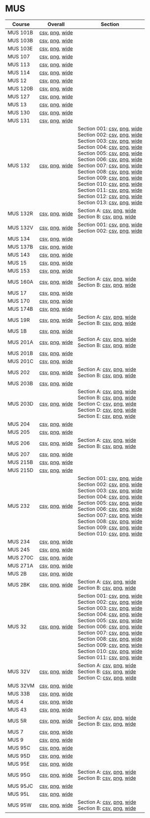 # MUS

| Course | Overall | Section |
| ------ | ------- | ------- |
| MUS 101B | [csv](https://github.com/UCSD-Historical-Enrollment-Data/2024Winter/blob/main/overall/MUS%20101B.csv), [png](https://raw.githubusercontent.com/UCSD-Historical-Enrollment-Data/2024Winter/main/plot_overall/MUS%20101B.png), [wide](https://raw.githubusercontent.com/UCSD-Historical-Enrollment-Data/2024Winter/main/plot_overall_wide/MUS%20101B.png) |  |
| MUS 103B | [csv](https://github.com/UCSD-Historical-Enrollment-Data/2024Winter/blob/main/overall/MUS%20103B.csv), [png](https://raw.githubusercontent.com/UCSD-Historical-Enrollment-Data/2024Winter/main/plot_overall/MUS%20103B.png), [wide](https://raw.githubusercontent.com/UCSD-Historical-Enrollment-Data/2024Winter/main/plot_overall_wide/MUS%20103B.png) |  |
| MUS 103E | [csv](https://github.com/UCSD-Historical-Enrollment-Data/2024Winter/blob/main/overall/MUS%20103E.csv), [png](https://raw.githubusercontent.com/UCSD-Historical-Enrollment-Data/2024Winter/main/plot_overall/MUS%20103E.png), [wide](https://raw.githubusercontent.com/UCSD-Historical-Enrollment-Data/2024Winter/main/plot_overall_wide/MUS%20103E.png) |  |
| MUS 107 | [csv](https://github.com/UCSD-Historical-Enrollment-Data/2024Winter/blob/main/overall/MUS%20107.csv), [png](https://raw.githubusercontent.com/UCSD-Historical-Enrollment-Data/2024Winter/main/plot_overall/MUS%20107.png), [wide](https://raw.githubusercontent.com/UCSD-Historical-Enrollment-Data/2024Winter/main/plot_overall_wide/MUS%20107.png) |  |
| MUS 113 | [csv](https://github.com/UCSD-Historical-Enrollment-Data/2024Winter/blob/main/overall/MUS%20113.csv), [png](https://raw.githubusercontent.com/UCSD-Historical-Enrollment-Data/2024Winter/main/plot_overall/MUS%20113.png), [wide](https://raw.githubusercontent.com/UCSD-Historical-Enrollment-Data/2024Winter/main/plot_overall_wide/MUS%20113.png) |  |
| MUS 114 | [csv](https://github.com/UCSD-Historical-Enrollment-Data/2024Winter/blob/main/overall/MUS%20114.csv), [png](https://raw.githubusercontent.com/UCSD-Historical-Enrollment-Data/2024Winter/main/plot_overall/MUS%20114.png), [wide](https://raw.githubusercontent.com/UCSD-Historical-Enrollment-Data/2024Winter/main/plot_overall_wide/MUS%20114.png) |  |
| MUS 12 | [csv](https://github.com/UCSD-Historical-Enrollment-Data/2024Winter/blob/main/overall/MUS%2012.csv), [png](https://raw.githubusercontent.com/UCSD-Historical-Enrollment-Data/2024Winter/main/plot_overall/MUS%2012.png), [wide](https://raw.githubusercontent.com/UCSD-Historical-Enrollment-Data/2024Winter/main/plot_overall_wide/MUS%2012.png) |  |
| MUS 120B | [csv](https://github.com/UCSD-Historical-Enrollment-Data/2024Winter/blob/main/overall/MUS%20120B.csv), [png](https://raw.githubusercontent.com/UCSD-Historical-Enrollment-Data/2024Winter/main/plot_overall/MUS%20120B.png), [wide](https://raw.githubusercontent.com/UCSD-Historical-Enrollment-Data/2024Winter/main/plot_overall_wide/MUS%20120B.png) |  |
| MUS 127 | [csv](https://github.com/UCSD-Historical-Enrollment-Data/2024Winter/blob/main/overall/MUS%20127.csv), [png](https://raw.githubusercontent.com/UCSD-Historical-Enrollment-Data/2024Winter/main/plot_overall/MUS%20127.png), [wide](https://raw.githubusercontent.com/UCSD-Historical-Enrollment-Data/2024Winter/main/plot_overall_wide/MUS%20127.png) |  |
| MUS 13 | [csv](https://github.com/UCSD-Historical-Enrollment-Data/2024Winter/blob/main/overall/MUS%2013.csv), [png](https://raw.githubusercontent.com/UCSD-Historical-Enrollment-Data/2024Winter/main/plot_overall/MUS%2013.png), [wide](https://raw.githubusercontent.com/UCSD-Historical-Enrollment-Data/2024Winter/main/plot_overall_wide/MUS%2013.png) |  |
| MUS 130 | [csv](https://github.com/UCSD-Historical-Enrollment-Data/2024Winter/blob/main/overall/MUS%20130.csv), [png](https://raw.githubusercontent.com/UCSD-Historical-Enrollment-Data/2024Winter/main/plot_overall/MUS%20130.png), [wide](https://raw.githubusercontent.com/UCSD-Historical-Enrollment-Data/2024Winter/main/plot_overall_wide/MUS%20130.png) |  |
| MUS 131 | [csv](https://github.com/UCSD-Historical-Enrollment-Data/2024Winter/blob/main/overall/MUS%20131.csv), [png](https://raw.githubusercontent.com/UCSD-Historical-Enrollment-Data/2024Winter/main/plot_overall/MUS%20131.png), [wide](https://raw.githubusercontent.com/UCSD-Historical-Enrollment-Data/2024Winter/main/plot_overall_wide/MUS%20131.png) |  |
| MUS 132 | [csv](https://github.com/UCSD-Historical-Enrollment-Data/2024Winter/blob/main/overall/MUS%20132.csv), [png](https://raw.githubusercontent.com/UCSD-Historical-Enrollment-Data/2024Winter/main/plot_overall/MUS%20132.png), [wide](https://raw.githubusercontent.com/UCSD-Historical-Enrollment-Data/2024Winter/main/plot_overall_wide/MUS%20132.png) | Section 001: [csv](https://github.com/UCSD-Historical-Enrollment-Data/2024Winter/blob/main/section/MUS%20132_001.csv), [png](https://raw.githubusercontent.com/UCSD-Historical-Enrollment-Data/2024Winter/main/plot_section/MUS%20132_001.png), [wide](https://raw.githubusercontent.com/UCSD-Historical-Enrollment-Data/2024Winter/main/plot_section_wide/MUS%20132_001.png)<br>Section 002: [csv](https://github.com/UCSD-Historical-Enrollment-Data/2024Winter/blob/main/section/MUS%20132_002.csv), [png](https://raw.githubusercontent.com/UCSD-Historical-Enrollment-Data/2024Winter/main/plot_section/MUS%20132_002.png), [wide](https://raw.githubusercontent.com/UCSD-Historical-Enrollment-Data/2024Winter/main/plot_section_wide/MUS%20132_002.png)<br>Section 003: [csv](https://github.com/UCSD-Historical-Enrollment-Data/2024Winter/blob/main/section/MUS%20132_003.csv), [png](https://raw.githubusercontent.com/UCSD-Historical-Enrollment-Data/2024Winter/main/plot_section/MUS%20132_003.png), [wide](https://raw.githubusercontent.com/UCSD-Historical-Enrollment-Data/2024Winter/main/plot_section_wide/MUS%20132_003.png)<br>Section 004: [csv](https://github.com/UCSD-Historical-Enrollment-Data/2024Winter/blob/main/section/MUS%20132_004.csv), [png](https://raw.githubusercontent.com/UCSD-Historical-Enrollment-Data/2024Winter/main/plot_section/MUS%20132_004.png), [wide](https://raw.githubusercontent.com/UCSD-Historical-Enrollment-Data/2024Winter/main/plot_section_wide/MUS%20132_004.png)<br>Section 005: [csv](https://github.com/UCSD-Historical-Enrollment-Data/2024Winter/blob/main/section/MUS%20132_005.csv), [png](https://raw.githubusercontent.com/UCSD-Historical-Enrollment-Data/2024Winter/main/plot_section/MUS%20132_005.png), [wide](https://raw.githubusercontent.com/UCSD-Historical-Enrollment-Data/2024Winter/main/plot_section_wide/MUS%20132_005.png)<br>Section 006: [csv](https://github.com/UCSD-Historical-Enrollment-Data/2024Winter/blob/main/section/MUS%20132_006.csv), [png](https://raw.githubusercontent.com/UCSD-Historical-Enrollment-Data/2024Winter/main/plot_section/MUS%20132_006.png), [wide](https://raw.githubusercontent.com/UCSD-Historical-Enrollment-Data/2024Winter/main/plot_section_wide/MUS%20132_006.png)<br>Section 007: [csv](https://github.com/UCSD-Historical-Enrollment-Data/2024Winter/blob/main/section/MUS%20132_007.csv), [png](https://raw.githubusercontent.com/UCSD-Historical-Enrollment-Data/2024Winter/main/plot_section/MUS%20132_007.png), [wide](https://raw.githubusercontent.com/UCSD-Historical-Enrollment-Data/2024Winter/main/plot_section_wide/MUS%20132_007.png)<br>Section 008: [csv](https://github.com/UCSD-Historical-Enrollment-Data/2024Winter/blob/main/section/MUS%20132_008.csv), [png](https://raw.githubusercontent.com/UCSD-Historical-Enrollment-Data/2024Winter/main/plot_section/MUS%20132_008.png), [wide](https://raw.githubusercontent.com/UCSD-Historical-Enrollment-Data/2024Winter/main/plot_section_wide/MUS%20132_008.png)<br>Section 009: [csv](https://github.com/UCSD-Historical-Enrollment-Data/2024Winter/blob/main/section/MUS%20132_009.csv), [png](https://raw.githubusercontent.com/UCSD-Historical-Enrollment-Data/2024Winter/main/plot_section/MUS%20132_009.png), [wide](https://raw.githubusercontent.com/UCSD-Historical-Enrollment-Data/2024Winter/main/plot_section_wide/MUS%20132_009.png)<br>Section 010: [csv](https://github.com/UCSD-Historical-Enrollment-Data/2024Winter/blob/main/section/MUS%20132_010.csv), [png](https://raw.githubusercontent.com/UCSD-Historical-Enrollment-Data/2024Winter/main/plot_section/MUS%20132_010.png), [wide](https://raw.githubusercontent.com/UCSD-Historical-Enrollment-Data/2024Winter/main/plot_section_wide/MUS%20132_010.png)<br>Section 011: [csv](https://github.com/UCSD-Historical-Enrollment-Data/2024Winter/blob/main/section/MUS%20132_011.csv), [png](https://raw.githubusercontent.com/UCSD-Historical-Enrollment-Data/2024Winter/main/plot_section/MUS%20132_011.png), [wide](https://raw.githubusercontent.com/UCSD-Historical-Enrollment-Data/2024Winter/main/plot_section_wide/MUS%20132_011.png)<br>Section 012: [csv](https://github.com/UCSD-Historical-Enrollment-Data/2024Winter/blob/main/section/MUS%20132_012.csv), [png](https://raw.githubusercontent.com/UCSD-Historical-Enrollment-Data/2024Winter/main/plot_section/MUS%20132_012.png), [wide](https://raw.githubusercontent.com/UCSD-Historical-Enrollment-Data/2024Winter/main/plot_section_wide/MUS%20132_012.png)<br>Section 013: [csv](https://github.com/UCSD-Historical-Enrollment-Data/2024Winter/blob/main/section/MUS%20132_013.csv), [png](https://raw.githubusercontent.com/UCSD-Historical-Enrollment-Data/2024Winter/main/plot_section/MUS%20132_013.png), [wide](https://raw.githubusercontent.com/UCSD-Historical-Enrollment-Data/2024Winter/main/plot_section_wide/MUS%20132_013.png) |
| MUS 132R | [csv](https://github.com/UCSD-Historical-Enrollment-Data/2024Winter/blob/main/overall/MUS%20132R.csv), [png](https://raw.githubusercontent.com/UCSD-Historical-Enrollment-Data/2024Winter/main/plot_overall/MUS%20132R.png), [wide](https://raw.githubusercontent.com/UCSD-Historical-Enrollment-Data/2024Winter/main/plot_overall_wide/MUS%20132R.png) | Section A: [csv](https://github.com/UCSD-Historical-Enrollment-Data/2024Winter/blob/main/section/MUS%20132R_A.csv), [png](https://raw.githubusercontent.com/UCSD-Historical-Enrollment-Data/2024Winter/main/plot_section/MUS%20132R_A.png), [wide](https://raw.githubusercontent.com/UCSD-Historical-Enrollment-Data/2024Winter/main/plot_section_wide/MUS%20132R_A.png)<br>Section B: [csv](https://github.com/UCSD-Historical-Enrollment-Data/2024Winter/blob/main/section/MUS%20132R_B.csv), [png](https://raw.githubusercontent.com/UCSD-Historical-Enrollment-Data/2024Winter/main/plot_section/MUS%20132R_B.png), [wide](https://raw.githubusercontent.com/UCSD-Historical-Enrollment-Data/2024Winter/main/plot_section_wide/MUS%20132R_B.png) |
| MUS 132V | [csv](https://github.com/UCSD-Historical-Enrollment-Data/2024Winter/blob/main/overall/MUS%20132V.csv), [png](https://raw.githubusercontent.com/UCSD-Historical-Enrollment-Data/2024Winter/main/plot_overall/MUS%20132V.png), [wide](https://raw.githubusercontent.com/UCSD-Historical-Enrollment-Data/2024Winter/main/plot_overall_wide/MUS%20132V.png) | Section 001: [csv](https://github.com/UCSD-Historical-Enrollment-Data/2024Winter/blob/main/section/MUS%20132V_001.csv), [png](https://raw.githubusercontent.com/UCSD-Historical-Enrollment-Data/2024Winter/main/plot_section/MUS%20132V_001.png), [wide](https://raw.githubusercontent.com/UCSD-Historical-Enrollment-Data/2024Winter/main/plot_section_wide/MUS%20132V_001.png)<br>Section 002: [csv](https://github.com/UCSD-Historical-Enrollment-Data/2024Winter/blob/main/section/MUS%20132V_002.csv), [png](https://raw.githubusercontent.com/UCSD-Historical-Enrollment-Data/2024Winter/main/plot_section/MUS%20132V_002.png), [wide](https://raw.githubusercontent.com/UCSD-Historical-Enrollment-Data/2024Winter/main/plot_section_wide/MUS%20132V_002.png) |
| MUS 134 | [csv](https://github.com/UCSD-Historical-Enrollment-Data/2024Winter/blob/main/overall/MUS%20134.csv), [png](https://raw.githubusercontent.com/UCSD-Historical-Enrollment-Data/2024Winter/main/plot_overall/MUS%20134.png), [wide](https://raw.githubusercontent.com/UCSD-Historical-Enrollment-Data/2024Winter/main/plot_overall_wide/MUS%20134.png) |  |
| MUS 137B | [csv](https://github.com/UCSD-Historical-Enrollment-Data/2024Winter/blob/main/overall/MUS%20137B.csv), [png](https://raw.githubusercontent.com/UCSD-Historical-Enrollment-Data/2024Winter/main/plot_overall/MUS%20137B.png), [wide](https://raw.githubusercontent.com/UCSD-Historical-Enrollment-Data/2024Winter/main/plot_overall_wide/MUS%20137B.png) |  |
| MUS 143 | [csv](https://github.com/UCSD-Historical-Enrollment-Data/2024Winter/blob/main/overall/MUS%20143.csv), [png](https://raw.githubusercontent.com/UCSD-Historical-Enrollment-Data/2024Winter/main/plot_overall/MUS%20143.png), [wide](https://raw.githubusercontent.com/UCSD-Historical-Enrollment-Data/2024Winter/main/plot_overall_wide/MUS%20143.png) |  |
| MUS 15 | [csv](https://github.com/UCSD-Historical-Enrollment-Data/2024Winter/blob/main/overall/MUS%2015.csv), [png](https://raw.githubusercontent.com/UCSD-Historical-Enrollment-Data/2024Winter/main/plot_overall/MUS%2015.png), [wide](https://raw.githubusercontent.com/UCSD-Historical-Enrollment-Data/2024Winter/main/plot_overall_wide/MUS%2015.png) |  |
| MUS 153 | [csv](https://github.com/UCSD-Historical-Enrollment-Data/2024Winter/blob/main/overall/MUS%20153.csv), [png](https://raw.githubusercontent.com/UCSD-Historical-Enrollment-Data/2024Winter/main/plot_overall/MUS%20153.png), [wide](https://raw.githubusercontent.com/UCSD-Historical-Enrollment-Data/2024Winter/main/plot_overall_wide/MUS%20153.png) |  |
| MUS 160A | [csv](https://github.com/UCSD-Historical-Enrollment-Data/2024Winter/blob/main/overall/MUS%20160A.csv), [png](https://raw.githubusercontent.com/UCSD-Historical-Enrollment-Data/2024Winter/main/plot_overall/MUS%20160A.png), [wide](https://raw.githubusercontent.com/UCSD-Historical-Enrollment-Data/2024Winter/main/plot_overall_wide/MUS%20160A.png) | Section A: [csv](https://github.com/UCSD-Historical-Enrollment-Data/2024Winter/blob/main/section/MUS%20160A_A.csv), [png](https://raw.githubusercontent.com/UCSD-Historical-Enrollment-Data/2024Winter/main/plot_section/MUS%20160A_A.png), [wide](https://raw.githubusercontent.com/UCSD-Historical-Enrollment-Data/2024Winter/main/plot_section_wide/MUS%20160A_A.png)<br>Section B: [csv](https://github.com/UCSD-Historical-Enrollment-Data/2024Winter/blob/main/section/MUS%20160A_B.csv), [png](https://raw.githubusercontent.com/UCSD-Historical-Enrollment-Data/2024Winter/main/plot_section/MUS%20160A_B.png), [wide](https://raw.githubusercontent.com/UCSD-Historical-Enrollment-Data/2024Winter/main/plot_section_wide/MUS%20160A_B.png) |
| MUS 17 | [csv](https://github.com/UCSD-Historical-Enrollment-Data/2024Winter/blob/main/overall/MUS%2017.csv), [png](https://raw.githubusercontent.com/UCSD-Historical-Enrollment-Data/2024Winter/main/plot_overall/MUS%2017.png), [wide](https://raw.githubusercontent.com/UCSD-Historical-Enrollment-Data/2024Winter/main/plot_overall_wide/MUS%2017.png) |  |
| MUS 170 | [csv](https://github.com/UCSD-Historical-Enrollment-Data/2024Winter/blob/main/overall/MUS%20170.csv), [png](https://raw.githubusercontent.com/UCSD-Historical-Enrollment-Data/2024Winter/main/plot_overall/MUS%20170.png), [wide](https://raw.githubusercontent.com/UCSD-Historical-Enrollment-Data/2024Winter/main/plot_overall_wide/MUS%20170.png) |  |
| MUS 174B | [csv](https://github.com/UCSD-Historical-Enrollment-Data/2024Winter/blob/main/overall/MUS%20174B.csv), [png](https://raw.githubusercontent.com/UCSD-Historical-Enrollment-Data/2024Winter/main/plot_overall/MUS%20174B.png), [wide](https://raw.githubusercontent.com/UCSD-Historical-Enrollment-Data/2024Winter/main/plot_overall_wide/MUS%20174B.png) |  |
| MUS 19R | [csv](https://github.com/UCSD-Historical-Enrollment-Data/2024Winter/blob/main/overall/MUS%2019R.csv), [png](https://raw.githubusercontent.com/UCSD-Historical-Enrollment-Data/2024Winter/main/plot_overall/MUS%2019R.png), [wide](https://raw.githubusercontent.com/UCSD-Historical-Enrollment-Data/2024Winter/main/plot_overall_wide/MUS%2019R.png) | Section A: [csv](https://github.com/UCSD-Historical-Enrollment-Data/2024Winter/blob/main/section/MUS%2019R_A.csv), [png](https://raw.githubusercontent.com/UCSD-Historical-Enrollment-Data/2024Winter/main/plot_section/MUS%2019R_A.png), [wide](https://raw.githubusercontent.com/UCSD-Historical-Enrollment-Data/2024Winter/main/plot_section_wide/MUS%2019R_A.png)<br>Section B: [csv](https://github.com/UCSD-Historical-Enrollment-Data/2024Winter/blob/main/section/MUS%2019R_B.csv), [png](https://raw.githubusercontent.com/UCSD-Historical-Enrollment-Data/2024Winter/main/plot_section/MUS%2019R_B.png), [wide](https://raw.githubusercontent.com/UCSD-Historical-Enrollment-Data/2024Winter/main/plot_section_wide/MUS%2019R_B.png) |
| MUS 1B | [csv](https://github.com/UCSD-Historical-Enrollment-Data/2024Winter/blob/main/overall/MUS%201B.csv), [png](https://raw.githubusercontent.com/UCSD-Historical-Enrollment-Data/2024Winter/main/plot_overall/MUS%201B.png), [wide](https://raw.githubusercontent.com/UCSD-Historical-Enrollment-Data/2024Winter/main/plot_overall_wide/MUS%201B.png) |  |
| MUS 201A | [csv](https://github.com/UCSD-Historical-Enrollment-Data/2024Winter/blob/main/overall/MUS%20201A.csv), [png](https://raw.githubusercontent.com/UCSD-Historical-Enrollment-Data/2024Winter/main/plot_overall/MUS%20201A.png), [wide](https://raw.githubusercontent.com/UCSD-Historical-Enrollment-Data/2024Winter/main/plot_overall_wide/MUS%20201A.png) | Section A: [csv](https://github.com/UCSD-Historical-Enrollment-Data/2024Winter/blob/main/section/MUS%20201A_A.csv), [png](https://raw.githubusercontent.com/UCSD-Historical-Enrollment-Data/2024Winter/main/plot_section/MUS%20201A_A.png), [wide](https://raw.githubusercontent.com/UCSD-Historical-Enrollment-Data/2024Winter/main/plot_section_wide/MUS%20201A_A.png)<br>Section B: [csv](https://github.com/UCSD-Historical-Enrollment-Data/2024Winter/blob/main/section/MUS%20201A_B.csv), [png](https://raw.githubusercontent.com/UCSD-Historical-Enrollment-Data/2024Winter/main/plot_section/MUS%20201A_B.png), [wide](https://raw.githubusercontent.com/UCSD-Historical-Enrollment-Data/2024Winter/main/plot_section_wide/MUS%20201A_B.png) |
| MUS 201B | [csv](https://github.com/UCSD-Historical-Enrollment-Data/2024Winter/blob/main/overall/MUS%20201B.csv), [png](https://raw.githubusercontent.com/UCSD-Historical-Enrollment-Data/2024Winter/main/plot_overall/MUS%20201B.png), [wide](https://raw.githubusercontent.com/UCSD-Historical-Enrollment-Data/2024Winter/main/plot_overall_wide/MUS%20201B.png) |  |
| MUS 201C | [csv](https://github.com/UCSD-Historical-Enrollment-Data/2024Winter/blob/main/overall/MUS%20201C.csv), [png](https://raw.githubusercontent.com/UCSD-Historical-Enrollment-Data/2024Winter/main/plot_overall/MUS%20201C.png), [wide](https://raw.githubusercontent.com/UCSD-Historical-Enrollment-Data/2024Winter/main/plot_overall_wide/MUS%20201C.png) |  |
| MUS 202 | [csv](https://github.com/UCSD-Historical-Enrollment-Data/2024Winter/blob/main/overall/MUS%20202.csv), [png](https://raw.githubusercontent.com/UCSD-Historical-Enrollment-Data/2024Winter/main/plot_overall/MUS%20202.png), [wide](https://raw.githubusercontent.com/UCSD-Historical-Enrollment-Data/2024Winter/main/plot_overall_wide/MUS%20202.png) | Section A: [csv](https://github.com/UCSD-Historical-Enrollment-Data/2024Winter/blob/main/section/MUS%20202_A.csv), [png](https://raw.githubusercontent.com/UCSD-Historical-Enrollment-Data/2024Winter/main/plot_section/MUS%20202_A.png), [wide](https://raw.githubusercontent.com/UCSD-Historical-Enrollment-Data/2024Winter/main/plot_section_wide/MUS%20202_A.png)<br>Section B: [csv](https://github.com/UCSD-Historical-Enrollment-Data/2024Winter/blob/main/section/MUS%20202_B.csv), [png](https://raw.githubusercontent.com/UCSD-Historical-Enrollment-Data/2024Winter/main/plot_section/MUS%20202_B.png), [wide](https://raw.githubusercontent.com/UCSD-Historical-Enrollment-Data/2024Winter/main/plot_section_wide/MUS%20202_B.png) |
| MUS 203B | [csv](https://github.com/UCSD-Historical-Enrollment-Data/2024Winter/blob/main/overall/MUS%20203B.csv), [png](https://raw.githubusercontent.com/UCSD-Historical-Enrollment-Data/2024Winter/main/plot_overall/MUS%20203B.png), [wide](https://raw.githubusercontent.com/UCSD-Historical-Enrollment-Data/2024Winter/main/plot_overall_wide/MUS%20203B.png) |  |
| MUS 203D | [csv](https://github.com/UCSD-Historical-Enrollment-Data/2024Winter/blob/main/overall/MUS%20203D.csv), [png](https://raw.githubusercontent.com/UCSD-Historical-Enrollment-Data/2024Winter/main/plot_overall/MUS%20203D.png), [wide](https://raw.githubusercontent.com/UCSD-Historical-Enrollment-Data/2024Winter/main/plot_overall_wide/MUS%20203D.png) | Section A: [csv](https://github.com/UCSD-Historical-Enrollment-Data/2024Winter/blob/main/section/MUS%20203D_A.csv), [png](https://raw.githubusercontent.com/UCSD-Historical-Enrollment-Data/2024Winter/main/plot_section/MUS%20203D_A.png), [wide](https://raw.githubusercontent.com/UCSD-Historical-Enrollment-Data/2024Winter/main/plot_section_wide/MUS%20203D_A.png)<br>Section B: [csv](https://github.com/UCSD-Historical-Enrollment-Data/2024Winter/blob/main/section/MUS%20203D_B.csv), [png](https://raw.githubusercontent.com/UCSD-Historical-Enrollment-Data/2024Winter/main/plot_section/MUS%20203D_B.png), [wide](https://raw.githubusercontent.com/UCSD-Historical-Enrollment-Data/2024Winter/main/plot_section_wide/MUS%20203D_B.png)<br>Section C: [csv](https://github.com/UCSD-Historical-Enrollment-Data/2024Winter/blob/main/section/MUS%20203D_C.csv), [png](https://raw.githubusercontent.com/UCSD-Historical-Enrollment-Data/2024Winter/main/plot_section/MUS%20203D_C.png), [wide](https://raw.githubusercontent.com/UCSD-Historical-Enrollment-Data/2024Winter/main/plot_section_wide/MUS%20203D_C.png)<br>Section D: [csv](https://github.com/UCSD-Historical-Enrollment-Data/2024Winter/blob/main/section/MUS%20203D_D.csv), [png](https://raw.githubusercontent.com/UCSD-Historical-Enrollment-Data/2024Winter/main/plot_section/MUS%20203D_D.png), [wide](https://raw.githubusercontent.com/UCSD-Historical-Enrollment-Data/2024Winter/main/plot_section_wide/MUS%20203D_D.png)<br>Section E: [csv](https://github.com/UCSD-Historical-Enrollment-Data/2024Winter/blob/main/section/MUS%20203D_E.csv), [png](https://raw.githubusercontent.com/UCSD-Historical-Enrollment-Data/2024Winter/main/plot_section/MUS%20203D_E.png), [wide](https://raw.githubusercontent.com/UCSD-Historical-Enrollment-Data/2024Winter/main/plot_section_wide/MUS%20203D_E.png) |
| MUS 204 | [csv](https://github.com/UCSD-Historical-Enrollment-Data/2024Winter/blob/main/overall/MUS%20204.csv), [png](https://raw.githubusercontent.com/UCSD-Historical-Enrollment-Data/2024Winter/main/plot_overall/MUS%20204.png), [wide](https://raw.githubusercontent.com/UCSD-Historical-Enrollment-Data/2024Winter/main/plot_overall_wide/MUS%20204.png) |  |
| MUS 205 | [csv](https://github.com/UCSD-Historical-Enrollment-Data/2024Winter/blob/main/overall/MUS%20205.csv), [png](https://raw.githubusercontent.com/UCSD-Historical-Enrollment-Data/2024Winter/main/plot_overall/MUS%20205.png), [wide](https://raw.githubusercontent.com/UCSD-Historical-Enrollment-Data/2024Winter/main/plot_overall_wide/MUS%20205.png) |  |
| MUS 206 | [csv](https://github.com/UCSD-Historical-Enrollment-Data/2024Winter/blob/main/overall/MUS%20206.csv), [png](https://raw.githubusercontent.com/UCSD-Historical-Enrollment-Data/2024Winter/main/plot_overall/MUS%20206.png), [wide](https://raw.githubusercontent.com/UCSD-Historical-Enrollment-Data/2024Winter/main/plot_overall_wide/MUS%20206.png) | Section A: [csv](https://github.com/UCSD-Historical-Enrollment-Data/2024Winter/blob/main/section/MUS%20206_A.csv), [png](https://raw.githubusercontent.com/UCSD-Historical-Enrollment-Data/2024Winter/main/plot_section/MUS%20206_A.png), [wide](https://raw.githubusercontent.com/UCSD-Historical-Enrollment-Data/2024Winter/main/plot_section_wide/MUS%20206_A.png)<br>Section B: [csv](https://github.com/UCSD-Historical-Enrollment-Data/2024Winter/blob/main/section/MUS%20206_B.csv), [png](https://raw.githubusercontent.com/UCSD-Historical-Enrollment-Data/2024Winter/main/plot_section/MUS%20206_B.png), [wide](https://raw.githubusercontent.com/UCSD-Historical-Enrollment-Data/2024Winter/main/plot_section_wide/MUS%20206_B.png) |
| MUS 207 | [csv](https://github.com/UCSD-Historical-Enrollment-Data/2024Winter/blob/main/overall/MUS%20207.csv), [png](https://raw.githubusercontent.com/UCSD-Historical-Enrollment-Data/2024Winter/main/plot_overall/MUS%20207.png), [wide](https://raw.githubusercontent.com/UCSD-Historical-Enrollment-Data/2024Winter/main/plot_overall_wide/MUS%20207.png) |  |
| MUS 215B | [csv](https://github.com/UCSD-Historical-Enrollment-Data/2024Winter/blob/main/overall/MUS%20215B.csv), [png](https://raw.githubusercontent.com/UCSD-Historical-Enrollment-Data/2024Winter/main/plot_overall/MUS%20215B.png), [wide](https://raw.githubusercontent.com/UCSD-Historical-Enrollment-Data/2024Winter/main/plot_overall_wide/MUS%20215B.png) |  |
| MUS 215D | [csv](https://github.com/UCSD-Historical-Enrollment-Data/2024Winter/blob/main/overall/MUS%20215D.csv), [png](https://raw.githubusercontent.com/UCSD-Historical-Enrollment-Data/2024Winter/main/plot_overall/MUS%20215D.png), [wide](https://raw.githubusercontent.com/UCSD-Historical-Enrollment-Data/2024Winter/main/plot_overall_wide/MUS%20215D.png) |  |
| MUS 232 | [csv](https://github.com/UCSD-Historical-Enrollment-Data/2024Winter/blob/main/overall/MUS%20232.csv), [png](https://raw.githubusercontent.com/UCSD-Historical-Enrollment-Data/2024Winter/main/plot_overall/MUS%20232.png), [wide](https://raw.githubusercontent.com/UCSD-Historical-Enrollment-Data/2024Winter/main/plot_overall_wide/MUS%20232.png) | Section 001: [csv](https://github.com/UCSD-Historical-Enrollment-Data/2024Winter/blob/main/section/MUS%20232_001.csv), [png](https://raw.githubusercontent.com/UCSD-Historical-Enrollment-Data/2024Winter/main/plot_section/MUS%20232_001.png), [wide](https://raw.githubusercontent.com/UCSD-Historical-Enrollment-Data/2024Winter/main/plot_section_wide/MUS%20232_001.png)<br>Section 002: [csv](https://github.com/UCSD-Historical-Enrollment-Data/2024Winter/blob/main/section/MUS%20232_002.csv), [png](https://raw.githubusercontent.com/UCSD-Historical-Enrollment-Data/2024Winter/main/plot_section/MUS%20232_002.png), [wide](https://raw.githubusercontent.com/UCSD-Historical-Enrollment-Data/2024Winter/main/plot_section_wide/MUS%20232_002.png)<br>Section 003: [csv](https://github.com/UCSD-Historical-Enrollment-Data/2024Winter/blob/main/section/MUS%20232_003.csv), [png](https://raw.githubusercontent.com/UCSD-Historical-Enrollment-Data/2024Winter/main/plot_section/MUS%20232_003.png), [wide](https://raw.githubusercontent.com/UCSD-Historical-Enrollment-Data/2024Winter/main/plot_section_wide/MUS%20232_003.png)<br>Section 004: [csv](https://github.com/UCSD-Historical-Enrollment-Data/2024Winter/blob/main/section/MUS%20232_004.csv), [png](https://raw.githubusercontent.com/UCSD-Historical-Enrollment-Data/2024Winter/main/plot_section/MUS%20232_004.png), [wide](https://raw.githubusercontent.com/UCSD-Historical-Enrollment-Data/2024Winter/main/plot_section_wide/MUS%20232_004.png)<br>Section 005: [csv](https://github.com/UCSD-Historical-Enrollment-Data/2024Winter/blob/main/section/MUS%20232_005.csv), [png](https://raw.githubusercontent.com/UCSD-Historical-Enrollment-Data/2024Winter/main/plot_section/MUS%20232_005.png), [wide](https://raw.githubusercontent.com/UCSD-Historical-Enrollment-Data/2024Winter/main/plot_section_wide/MUS%20232_005.png)<br>Section 006: [csv](https://github.com/UCSD-Historical-Enrollment-Data/2024Winter/blob/main/section/MUS%20232_006.csv), [png](https://raw.githubusercontent.com/UCSD-Historical-Enrollment-Data/2024Winter/main/plot_section/MUS%20232_006.png), [wide](https://raw.githubusercontent.com/UCSD-Historical-Enrollment-Data/2024Winter/main/plot_section_wide/MUS%20232_006.png)<br>Section 007: [csv](https://github.com/UCSD-Historical-Enrollment-Data/2024Winter/blob/main/section/MUS%20232_007.csv), [png](https://raw.githubusercontent.com/UCSD-Historical-Enrollment-Data/2024Winter/main/plot_section/MUS%20232_007.png), [wide](https://raw.githubusercontent.com/UCSD-Historical-Enrollment-Data/2024Winter/main/plot_section_wide/MUS%20232_007.png)<br>Section 008: [csv](https://github.com/UCSD-Historical-Enrollment-Data/2024Winter/blob/main/section/MUS%20232_008.csv), [png](https://raw.githubusercontent.com/UCSD-Historical-Enrollment-Data/2024Winter/main/plot_section/MUS%20232_008.png), [wide](https://raw.githubusercontent.com/UCSD-Historical-Enrollment-Data/2024Winter/main/plot_section_wide/MUS%20232_008.png)<br>Section 009: [csv](https://github.com/UCSD-Historical-Enrollment-Data/2024Winter/blob/main/section/MUS%20232_009.csv), [png](https://raw.githubusercontent.com/UCSD-Historical-Enrollment-Data/2024Winter/main/plot_section/MUS%20232_009.png), [wide](https://raw.githubusercontent.com/UCSD-Historical-Enrollment-Data/2024Winter/main/plot_section_wide/MUS%20232_009.png)<br>Section 010: [csv](https://github.com/UCSD-Historical-Enrollment-Data/2024Winter/blob/main/section/MUS%20232_010.csv), [png](https://raw.githubusercontent.com/UCSD-Historical-Enrollment-Data/2024Winter/main/plot_section/MUS%20232_010.png), [wide](https://raw.githubusercontent.com/UCSD-Historical-Enrollment-Data/2024Winter/main/plot_section_wide/MUS%20232_010.png) |
| MUS 234 | [csv](https://github.com/UCSD-Historical-Enrollment-Data/2024Winter/blob/main/overall/MUS%20234.csv), [png](https://raw.githubusercontent.com/UCSD-Historical-Enrollment-Data/2024Winter/main/plot_overall/MUS%20234.png), [wide](https://raw.githubusercontent.com/UCSD-Historical-Enrollment-Data/2024Winter/main/plot_overall_wide/MUS%20234.png) |  |
| MUS 245 | [csv](https://github.com/UCSD-Historical-Enrollment-Data/2024Winter/blob/main/overall/MUS%20245.csv), [png](https://raw.githubusercontent.com/UCSD-Historical-Enrollment-Data/2024Winter/main/plot_overall/MUS%20245.png), [wide](https://raw.githubusercontent.com/UCSD-Historical-Enrollment-Data/2024Winter/main/plot_overall_wide/MUS%20245.png) |  |
| MUS 270C | [csv](https://github.com/UCSD-Historical-Enrollment-Data/2024Winter/blob/main/overall/MUS%20270C.csv), [png](https://raw.githubusercontent.com/UCSD-Historical-Enrollment-Data/2024Winter/main/plot_overall/MUS%20270C.png), [wide](https://raw.githubusercontent.com/UCSD-Historical-Enrollment-Data/2024Winter/main/plot_overall_wide/MUS%20270C.png) |  |
| MUS 271A | [csv](https://github.com/UCSD-Historical-Enrollment-Data/2024Winter/blob/main/overall/MUS%20271A.csv), [png](https://raw.githubusercontent.com/UCSD-Historical-Enrollment-Data/2024Winter/main/plot_overall/MUS%20271A.png), [wide](https://raw.githubusercontent.com/UCSD-Historical-Enrollment-Data/2024Winter/main/plot_overall_wide/MUS%20271A.png) |  |
| MUS 2B | [csv](https://github.com/UCSD-Historical-Enrollment-Data/2024Winter/blob/main/overall/MUS%202B.csv), [png](https://raw.githubusercontent.com/UCSD-Historical-Enrollment-Data/2024Winter/main/plot_overall/MUS%202B.png), [wide](https://raw.githubusercontent.com/UCSD-Historical-Enrollment-Data/2024Winter/main/plot_overall_wide/MUS%202B.png) |  |
| MUS 2BK | [csv](https://github.com/UCSD-Historical-Enrollment-Data/2024Winter/blob/main/overall/MUS%202BK.csv), [png](https://raw.githubusercontent.com/UCSD-Historical-Enrollment-Data/2024Winter/main/plot_overall/MUS%202BK.png), [wide](https://raw.githubusercontent.com/UCSD-Historical-Enrollment-Data/2024Winter/main/plot_overall_wide/MUS%202BK.png) | Section A: [csv](https://github.com/UCSD-Historical-Enrollment-Data/2024Winter/blob/main/section/MUS%202BK_A.csv), [png](https://raw.githubusercontent.com/UCSD-Historical-Enrollment-Data/2024Winter/main/plot_section/MUS%202BK_A.png), [wide](https://raw.githubusercontent.com/UCSD-Historical-Enrollment-Data/2024Winter/main/plot_section_wide/MUS%202BK_A.png)<br>Section B: [csv](https://github.com/UCSD-Historical-Enrollment-Data/2024Winter/blob/main/section/MUS%202BK_B.csv), [png](https://raw.githubusercontent.com/UCSD-Historical-Enrollment-Data/2024Winter/main/plot_section/MUS%202BK_B.png), [wide](https://raw.githubusercontent.com/UCSD-Historical-Enrollment-Data/2024Winter/main/plot_section_wide/MUS%202BK_B.png) |
| MUS 32 | [csv](https://github.com/UCSD-Historical-Enrollment-Data/2024Winter/blob/main/overall/MUS%2032.csv), [png](https://raw.githubusercontent.com/UCSD-Historical-Enrollment-Data/2024Winter/main/plot_overall/MUS%2032.png), [wide](https://raw.githubusercontent.com/UCSD-Historical-Enrollment-Data/2024Winter/main/plot_overall_wide/MUS%2032.png) | Section 001: [csv](https://github.com/UCSD-Historical-Enrollment-Data/2024Winter/blob/main/section/MUS%2032_001.csv), [png](https://raw.githubusercontent.com/UCSD-Historical-Enrollment-Data/2024Winter/main/plot_section/MUS%2032_001.png), [wide](https://raw.githubusercontent.com/UCSD-Historical-Enrollment-Data/2024Winter/main/plot_section_wide/MUS%2032_001.png)<br>Section 002: [csv](https://github.com/UCSD-Historical-Enrollment-Data/2024Winter/blob/main/section/MUS%2032_002.csv), [png](https://raw.githubusercontent.com/UCSD-Historical-Enrollment-Data/2024Winter/main/plot_section/MUS%2032_002.png), [wide](https://raw.githubusercontent.com/UCSD-Historical-Enrollment-Data/2024Winter/main/plot_section_wide/MUS%2032_002.png)<br>Section 003: [csv](https://github.com/UCSD-Historical-Enrollment-Data/2024Winter/blob/main/section/MUS%2032_003.csv), [png](https://raw.githubusercontent.com/UCSD-Historical-Enrollment-Data/2024Winter/main/plot_section/MUS%2032_003.png), [wide](https://raw.githubusercontent.com/UCSD-Historical-Enrollment-Data/2024Winter/main/plot_section_wide/MUS%2032_003.png)<br>Section 004: [csv](https://github.com/UCSD-Historical-Enrollment-Data/2024Winter/blob/main/section/MUS%2032_004.csv), [png](https://raw.githubusercontent.com/UCSD-Historical-Enrollment-Data/2024Winter/main/plot_section/MUS%2032_004.png), [wide](https://raw.githubusercontent.com/UCSD-Historical-Enrollment-Data/2024Winter/main/plot_section_wide/MUS%2032_004.png)<br>Section 005: [csv](https://github.com/UCSD-Historical-Enrollment-Data/2024Winter/blob/main/section/MUS%2032_005.csv), [png](https://raw.githubusercontent.com/UCSD-Historical-Enrollment-Data/2024Winter/main/plot_section/MUS%2032_005.png), [wide](https://raw.githubusercontent.com/UCSD-Historical-Enrollment-Data/2024Winter/main/plot_section_wide/MUS%2032_005.png)<br>Section 006: [csv](https://github.com/UCSD-Historical-Enrollment-Data/2024Winter/blob/main/section/MUS%2032_006.csv), [png](https://raw.githubusercontent.com/UCSD-Historical-Enrollment-Data/2024Winter/main/plot_section/MUS%2032_006.png), [wide](https://raw.githubusercontent.com/UCSD-Historical-Enrollment-Data/2024Winter/main/plot_section_wide/MUS%2032_006.png)<br>Section 007: [csv](https://github.com/UCSD-Historical-Enrollment-Data/2024Winter/blob/main/section/MUS%2032_007.csv), [png](https://raw.githubusercontent.com/UCSD-Historical-Enrollment-Data/2024Winter/main/plot_section/MUS%2032_007.png), [wide](https://raw.githubusercontent.com/UCSD-Historical-Enrollment-Data/2024Winter/main/plot_section_wide/MUS%2032_007.png)<br>Section 008: [csv](https://github.com/UCSD-Historical-Enrollment-Data/2024Winter/blob/main/section/MUS%2032_008.csv), [png](https://raw.githubusercontent.com/UCSD-Historical-Enrollment-Data/2024Winter/main/plot_section/MUS%2032_008.png), [wide](https://raw.githubusercontent.com/UCSD-Historical-Enrollment-Data/2024Winter/main/plot_section_wide/MUS%2032_008.png)<br>Section 009: [csv](https://github.com/UCSD-Historical-Enrollment-Data/2024Winter/blob/main/section/MUS%2032_009.csv), [png](https://raw.githubusercontent.com/UCSD-Historical-Enrollment-Data/2024Winter/main/plot_section/MUS%2032_009.png), [wide](https://raw.githubusercontent.com/UCSD-Historical-Enrollment-Data/2024Winter/main/plot_section_wide/MUS%2032_009.png)<br>Section 010: [csv](https://github.com/UCSD-Historical-Enrollment-Data/2024Winter/blob/main/section/MUS%2032_010.csv), [png](https://raw.githubusercontent.com/UCSD-Historical-Enrollment-Data/2024Winter/main/plot_section/MUS%2032_010.png), [wide](https://raw.githubusercontent.com/UCSD-Historical-Enrollment-Data/2024Winter/main/plot_section_wide/MUS%2032_010.png)<br>Section 011: [csv](https://github.com/UCSD-Historical-Enrollment-Data/2024Winter/blob/main/section/MUS%2032_011.csv), [png](https://raw.githubusercontent.com/UCSD-Historical-Enrollment-Data/2024Winter/main/plot_section/MUS%2032_011.png), [wide](https://raw.githubusercontent.com/UCSD-Historical-Enrollment-Data/2024Winter/main/plot_section_wide/MUS%2032_011.png) |
| MUS 32V | [csv](https://github.com/UCSD-Historical-Enrollment-Data/2024Winter/blob/main/overall/MUS%2032V.csv), [png](https://raw.githubusercontent.com/UCSD-Historical-Enrollment-Data/2024Winter/main/plot_overall/MUS%2032V.png), [wide](https://raw.githubusercontent.com/UCSD-Historical-Enrollment-Data/2024Winter/main/plot_overall_wide/MUS%2032V.png) | Section A: [csv](https://github.com/UCSD-Historical-Enrollment-Data/2024Winter/blob/main/section/MUS%2032V_A.csv), [png](https://raw.githubusercontent.com/UCSD-Historical-Enrollment-Data/2024Winter/main/plot_section/MUS%2032V_A.png), [wide](https://raw.githubusercontent.com/UCSD-Historical-Enrollment-Data/2024Winter/main/plot_section_wide/MUS%2032V_A.png)<br>Section B: [csv](https://github.com/UCSD-Historical-Enrollment-Data/2024Winter/blob/main/section/MUS%2032V_B.csv), [png](https://raw.githubusercontent.com/UCSD-Historical-Enrollment-Data/2024Winter/main/plot_section/MUS%2032V_B.png), [wide](https://raw.githubusercontent.com/UCSD-Historical-Enrollment-Data/2024Winter/main/plot_section_wide/MUS%2032V_B.png)<br>Section C: [csv](https://github.com/UCSD-Historical-Enrollment-Data/2024Winter/blob/main/section/MUS%2032V_C.csv), [png](https://raw.githubusercontent.com/UCSD-Historical-Enrollment-Data/2024Winter/main/plot_section/MUS%2032V_C.png), [wide](https://raw.githubusercontent.com/UCSD-Historical-Enrollment-Data/2024Winter/main/plot_section_wide/MUS%2032V_C.png) |
| MUS 32VM | [csv](https://github.com/UCSD-Historical-Enrollment-Data/2024Winter/blob/main/overall/MUS%2032VM.csv), [png](https://raw.githubusercontent.com/UCSD-Historical-Enrollment-Data/2024Winter/main/plot_overall/MUS%2032VM.png), [wide](https://raw.githubusercontent.com/UCSD-Historical-Enrollment-Data/2024Winter/main/plot_overall_wide/MUS%2032VM.png) |  |
| MUS 33B | [csv](https://github.com/UCSD-Historical-Enrollment-Data/2024Winter/blob/main/overall/MUS%2033B.csv), [png](https://raw.githubusercontent.com/UCSD-Historical-Enrollment-Data/2024Winter/main/plot_overall/MUS%2033B.png), [wide](https://raw.githubusercontent.com/UCSD-Historical-Enrollment-Data/2024Winter/main/plot_overall_wide/MUS%2033B.png) |  |
| MUS 4 | [csv](https://github.com/UCSD-Historical-Enrollment-Data/2024Winter/blob/main/overall/MUS%204.csv), [png](https://raw.githubusercontent.com/UCSD-Historical-Enrollment-Data/2024Winter/main/plot_overall/MUS%204.png), [wide](https://raw.githubusercontent.com/UCSD-Historical-Enrollment-Data/2024Winter/main/plot_overall_wide/MUS%204.png) |  |
| MUS 43 | [csv](https://github.com/UCSD-Historical-Enrollment-Data/2024Winter/blob/main/overall/MUS%2043.csv), [png](https://raw.githubusercontent.com/UCSD-Historical-Enrollment-Data/2024Winter/main/plot_overall/MUS%2043.png), [wide](https://raw.githubusercontent.com/UCSD-Historical-Enrollment-Data/2024Winter/main/plot_overall_wide/MUS%2043.png) |  |
| MUS 5R | [csv](https://github.com/UCSD-Historical-Enrollment-Data/2024Winter/blob/main/overall/MUS%205R.csv), [png](https://raw.githubusercontent.com/UCSD-Historical-Enrollment-Data/2024Winter/main/plot_overall/MUS%205R.png), [wide](https://raw.githubusercontent.com/UCSD-Historical-Enrollment-Data/2024Winter/main/plot_overall_wide/MUS%205R.png) | Section A: [csv](https://github.com/UCSD-Historical-Enrollment-Data/2024Winter/blob/main/section/MUS%205R_A.csv), [png](https://raw.githubusercontent.com/UCSD-Historical-Enrollment-Data/2024Winter/main/plot_section/MUS%205R_A.png), [wide](https://raw.githubusercontent.com/UCSD-Historical-Enrollment-Data/2024Winter/main/plot_section_wide/MUS%205R_A.png)<br>Section B: [csv](https://github.com/UCSD-Historical-Enrollment-Data/2024Winter/blob/main/section/MUS%205R_B.csv), [png](https://raw.githubusercontent.com/UCSD-Historical-Enrollment-Data/2024Winter/main/plot_section/MUS%205R_B.png), [wide](https://raw.githubusercontent.com/UCSD-Historical-Enrollment-Data/2024Winter/main/plot_section_wide/MUS%205R_B.png) |
| MUS 7 | [csv](https://github.com/UCSD-Historical-Enrollment-Data/2024Winter/blob/main/overall/MUS%207.csv), [png](https://raw.githubusercontent.com/UCSD-Historical-Enrollment-Data/2024Winter/main/plot_overall/MUS%207.png), [wide](https://raw.githubusercontent.com/UCSD-Historical-Enrollment-Data/2024Winter/main/plot_overall_wide/MUS%207.png) |  |
| MUS 9 | [csv](https://github.com/UCSD-Historical-Enrollment-Data/2024Winter/blob/main/overall/MUS%209.csv), [png](https://raw.githubusercontent.com/UCSD-Historical-Enrollment-Data/2024Winter/main/plot_overall/MUS%209.png), [wide](https://raw.githubusercontent.com/UCSD-Historical-Enrollment-Data/2024Winter/main/plot_overall_wide/MUS%209.png) |  |
| MUS 95C | [csv](https://github.com/UCSD-Historical-Enrollment-Data/2024Winter/blob/main/overall/MUS%2095C.csv), [png](https://raw.githubusercontent.com/UCSD-Historical-Enrollment-Data/2024Winter/main/plot_overall/MUS%2095C.png), [wide](https://raw.githubusercontent.com/UCSD-Historical-Enrollment-Data/2024Winter/main/plot_overall_wide/MUS%2095C.png) |  |
| MUS 95D | [csv](https://github.com/UCSD-Historical-Enrollment-Data/2024Winter/blob/main/overall/MUS%2095D.csv), [png](https://raw.githubusercontent.com/UCSD-Historical-Enrollment-Data/2024Winter/main/plot_overall/MUS%2095D.png), [wide](https://raw.githubusercontent.com/UCSD-Historical-Enrollment-Data/2024Winter/main/plot_overall_wide/MUS%2095D.png) |  |
| MUS 95E | [csv](https://github.com/UCSD-Historical-Enrollment-Data/2024Winter/blob/main/overall/MUS%2095E.csv), [png](https://raw.githubusercontent.com/UCSD-Historical-Enrollment-Data/2024Winter/main/plot_overall/MUS%2095E.png), [wide](https://raw.githubusercontent.com/UCSD-Historical-Enrollment-Data/2024Winter/main/plot_overall_wide/MUS%2095E.png) |  |
| MUS 95G | [csv](https://github.com/UCSD-Historical-Enrollment-Data/2024Winter/blob/main/overall/MUS%2095G.csv), [png](https://raw.githubusercontent.com/UCSD-Historical-Enrollment-Data/2024Winter/main/plot_overall/MUS%2095G.png), [wide](https://raw.githubusercontent.com/UCSD-Historical-Enrollment-Data/2024Winter/main/plot_overall_wide/MUS%2095G.png) | Section A: [csv](https://github.com/UCSD-Historical-Enrollment-Data/2024Winter/blob/main/section/MUS%2095G_A.csv), [png](https://raw.githubusercontent.com/UCSD-Historical-Enrollment-Data/2024Winter/main/plot_section/MUS%2095G_A.png), [wide](https://raw.githubusercontent.com/UCSD-Historical-Enrollment-Data/2024Winter/main/plot_section_wide/MUS%2095G_A.png)<br>Section B: [csv](https://github.com/UCSD-Historical-Enrollment-Data/2024Winter/blob/main/section/MUS%2095G_B.csv), [png](https://raw.githubusercontent.com/UCSD-Historical-Enrollment-Data/2024Winter/main/plot_section/MUS%2095G_B.png), [wide](https://raw.githubusercontent.com/UCSD-Historical-Enrollment-Data/2024Winter/main/plot_section_wide/MUS%2095G_B.png) |
| MUS 95JC | [csv](https://github.com/UCSD-Historical-Enrollment-Data/2024Winter/blob/main/overall/MUS%2095JC.csv), [png](https://raw.githubusercontent.com/UCSD-Historical-Enrollment-Data/2024Winter/main/plot_overall/MUS%2095JC.png), [wide](https://raw.githubusercontent.com/UCSD-Historical-Enrollment-Data/2024Winter/main/plot_overall_wide/MUS%2095JC.png) |  |
| MUS 95L | [csv](https://github.com/UCSD-Historical-Enrollment-Data/2024Winter/blob/main/overall/MUS%2095L.csv), [png](https://raw.githubusercontent.com/UCSD-Historical-Enrollment-Data/2024Winter/main/plot_overall/MUS%2095L.png), [wide](https://raw.githubusercontent.com/UCSD-Historical-Enrollment-Data/2024Winter/main/plot_overall_wide/MUS%2095L.png) |  |
| MUS 95W | [csv](https://github.com/UCSD-Historical-Enrollment-Data/2024Winter/blob/main/overall/MUS%2095W.csv), [png](https://raw.githubusercontent.com/UCSD-Historical-Enrollment-Data/2024Winter/main/plot_overall/MUS%2095W.png), [wide](https://raw.githubusercontent.com/UCSD-Historical-Enrollment-Data/2024Winter/main/plot_overall_wide/MUS%2095W.png) | Section A: [csv](https://github.com/UCSD-Historical-Enrollment-Data/2024Winter/blob/main/section/MUS%2095W_A.csv), [png](https://raw.githubusercontent.com/UCSD-Historical-Enrollment-Data/2024Winter/main/plot_section/MUS%2095W_A.png), [wide](https://raw.githubusercontent.com/UCSD-Historical-Enrollment-Data/2024Winter/main/plot_section_wide/MUS%2095W_A.png)<br>Section B: [csv](https://github.com/UCSD-Historical-Enrollment-Data/2024Winter/blob/main/section/MUS%2095W_B.csv), [png](https://raw.githubusercontent.com/UCSD-Historical-Enrollment-Data/2024Winter/main/plot_section/MUS%2095W_B.png), [wide](https://raw.githubusercontent.com/UCSD-Historical-Enrollment-Data/2024Winter/main/plot_section_wide/MUS%2095W_B.png) |
